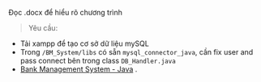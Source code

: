 
Đọc .docx để hiểu rõ chương trình

>Yêu cầu:

- Tải xampp để tạo cơ sở dữ liệu mySQL
- Trong `/BM_System/libs` có sẵn `mysql_connector_java`, cần fix user and pass connect bên trong class `DB_Handler.java`
- [Bank Management System - Java](https://www.youtube.com/watch?v=pMR_48AF-A0&list=PL_6klLfS1WqG8mRCW5a-bIViq1DbzQkp9) .
